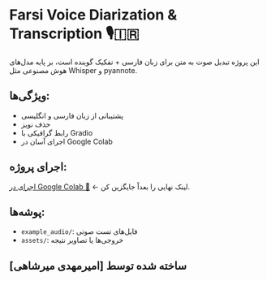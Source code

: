 # Farsi Voice Diarization & Transcription 🎙️🇮🇷

این پروژه تبدیل صوت به متن برای زبان فارسی + تفکیک گوینده است، بر پایه مدل‌های هوش مصنوعی مثل Whisper و pyannote.

## ویژگی‌ها:
- پشتیبانی از زبان فارسی و انگلیسی
- حذف نویز
- رابط گرافیکی با Gradio
- اجرای آسان در Google Colab

## اجرای پروژه:
[اجرای در Google Colab 🔗](https://colab.research.google.com/drive/...) ← لینک نهایی را بعداً جایگزین کن.

## پوشه‌ها:
- `example_audio/`: فایل‌های تست صوتی
- `assets/`: خروجی‌ها یا تصاویر نتیجه

## ساخته شده توسط [امیرمهدی میرشاهی]
